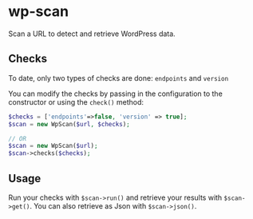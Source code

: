 # wp-scan

Scan a URL to detect and retrieve WordPress data.

## Checks

To date, only two types of checks are done: `endpoints` and `version`

You can modify the checks by passing in the configuration to the constructor or using the `check()` method:

```php
$checks = ['endpoints'=>false, 'version' => true];
$scan = new WpScan($url, $checks);

// OR
$scan = new WpScan($url);
$scan->checks($checks);
```

## Usage
Run your checks with `$scan->run()` and retrieve your results with `$scan->get()`. You can also retrieve as Json with `$scan->json()`.